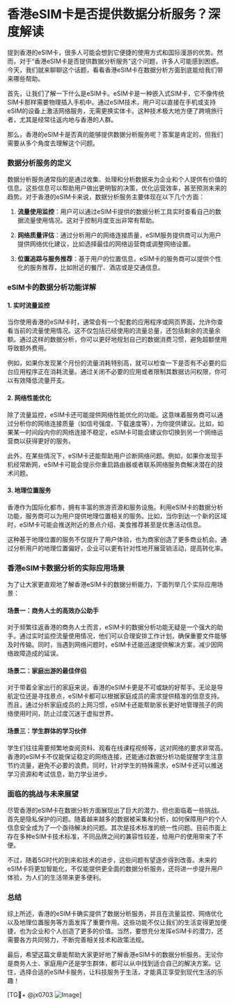 # 香港eSIM卡是否提供数据分析服务？深度解读

提到香港的eSIM卡，很多人可能会想到它便捷的使用方式和国际漫游的优势。然而，对于“香港eSIM卡是否提供数据分析服务”这个问题，许多人可能感到困惑。今天，我们就来聊聊这个话题，看看香港eSIM卡在数据分析方面到底能给我们带来哪些帮助。

首先，让我们了解一下什么是eSIM卡。eSIM卡是一种嵌入式SIM卡，它不像传统SIM卡那样需要物理插入手机中。通过eSIM技术，用户可以直接在手机或支持eSIM的设备上激活网络服务，无需更换实体卡。这种技术极大地方便了跨境旅行者，尤其是经常往返内地与香港的人群。

那么，香港的eSIM卡是否真的能够提供数据分析服务呢？答案是肯定的，但我们需要从多个角度去理解这个问题。

### 数据分析服务的定义

数据分析服务通常指的是通过收集、处理和分析数据来为企业和个人提供有价值的信息。这些信息可以帮助用户做出更明智的决策，优化运营效率，甚至预测未来的趋势。对于香港的eSIM卡来说，数据分析服务主要体现在以下几个方面：

1. **流量使用监控**：用户可以通过eSIM卡提供的数据分析工具实时查看自己的数据流量使用情况。这对于控制月度支出非常有帮助。
   
2. **网络质量评估**：通过分析用户的网络连接质量，eSIM服务提供商可以为用户提供网络优化建议，比如选择最佳的网络运营商或调整网络设置。

3. **位置追踪与服务推荐**：基于用户的位置信息，eSIM卡的服务商可以提供个性化的服务推荐，比如附近的餐厅、酒店或是交通信息。

### eSIM卡的数据分析功能详解

#### 1. 实时流量监控

当你使用香港的eSIM卡时，通常会有一个配套的应用程序或网页界面，允许你查看当前的流量使用情况。这不仅包括已经使用的流量总量，还包括剩余的流量余额。通过这样的数据分析，你可以更好地规划自己的数据消费习惯，避免超额使用导致额外费用。

例如，如果你发现某个月份的流量消耗特别高，就可以检查一下是否有不必要的后台应用程序正在消耗流量。通过关闭不必要的应用或者限制其数据访问权限，你可以有效降低流量开支。

#### 2. 网络性能优化

除了流量监控，eSIM卡还可能提供网络性能优化的功能。这意味着服务商可以通过分析你的网络连接质量（如信号强度、下载速度等），为你提供建议。比如，如果某一时间段内你的网络连接不稳定，eSIM卡可能会建议你切换到另一个网络运营商以获得更好的服务。

此外，在某些情况下，eSIM卡还能帮助用户诊断网络问题。例如，如果你发现手机经常断网，eSIM卡可能会提示你重启路由器或者联系网络服务商解决潜在的技术问题。

#### 3. 地理位置服务

香港作为国际化都市，拥有丰富的旅游资源和服务设施。利用eSIM卡的数据分析功能，服务商可以为用户提供地理位置相关的服务。比如，当你到达一个新的区域时，eSIM卡可能会推送附近的景点介绍、美食推荐甚至是优惠活动信息。

这种基于地理位置的服务不仅提升了用户体验，也为商家创造了更多商业机会。通过分析用户的地理位置偏好，企业可以更有针对性地开展营销活动，提高转化率。

### 香港eSIM卡数据分析的实际应用场景

为了让大家更直观地了解香港eSIM卡的数据分析能力，下面列举几个实际应用场景：

#### 场景一：商务人士的高效办公助手

对于频繁往返香港的商务人士而言，eSIM卡的数据分析功能无疑是一个强大的助手。通过实时监控流量使用情况，他们可以合理安排工作计划，确保重要文件能够及时传输。同时，当遇到网络问题时，eSIM卡还能迅速提供解决方案，减少因网络故障造成的延误。

#### 场景二：家庭出游的最佳伴侣

对于带着全家出行的家庭来说，香港的eSIM卡更是不可或缺的好帮手。无论是导航定位还是寻找景点，eSIM卡都可以根据家庭成员的需求提供精准的信息支持。而且，通过分析家庭成员的上网习惯，eSIM卡还能帮助家长更好地管理孩子的网络使用时间，防止过度沉迷于虚拟世界。

#### 场景三：学生群体的学习伙伴

学生们往往需要频繁地查阅资料、观看在线课程视频等，这对网络的要求非常高。香港的eSIM卡不仅能保证稳定的网络连接，还能通过数据分析功能提醒学生注意节约流量，避免不必要的浪费。同时，针对学生的特殊需求，eSIM卡还可以推送学习资源和考试信息，助力学业进步。

### 面临的挑战与未来展望

尽管香港的eSIM卡在数据分析方面展现出了巨大的潜力，但也面临着一些挑战。首先是隐私保护的问题。随着越来越多的数据被采集和分析，如何保障用户的个人信息安全成为了一个亟待解决的问题。其次是技术标准的统一性问题。目前市面上存在多种eSIM卡技术标准，不同品牌之间的兼容性较差，给用户的使用带来了不便。

不过，随着5G时代的到来和技术的进步，这些问题有望逐步得到改善。未来的eSIM卡将更加智能化，不仅能提供更全面的数据分析服务，还将进一步提升用户体验，为人们的生活带来更多便利。

### 总结

综上所述，香港的eSIM卡确实提供了数据分析服务，并且在流量监控、网络优化以及地理位置服务等方面发挥了重要作用。这些功能不仅让我们的生活变得更加便捷，也为企业和个人创造了更多的价值。当然，要想充分发挥eSIM卡的潜力，还需要各方共同努力，不断完善相关技术和政策法规。

最后，希望这篇文章能帮助大家更好地了解香港eSIM卡的数据分析服务。无论你是商务人士、家庭用户还是学生群体，都可以从中找到适合自己的解决方案。记住，选择合适的eSIM卡服务，让科技服务于生活，才能真正享受到现代生活的乐趣！

[TG💪+ @jx0703 ![Image](https://github.com/user-attachments/assets/dbca1d08-cadb-493c-b0ec-ad6f7a83f270)]